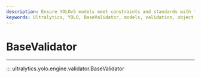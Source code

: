 ```yaml
---
description: Ensure YOLOv5 models meet constraints and standards with the BaseValidator class. Learn how to use it here.
keywords: Ultralytics, YOLO, BaseValidator, models, validation, object detection
---
```


# BaseValidator
---
::: ultralytics.yolo.engine.validator.BaseValidator
<br><br>
